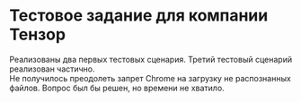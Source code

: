# Тестовое задание для компании Тензор  
Реализованы два первых тестовых сценария.
Третий тестовый сценарий реализован частично.<br> Не получилось преодолеть запрет Chrome на загрузку не распознанных файлов. Вопрос был бы решен, но времени не хватило. 
